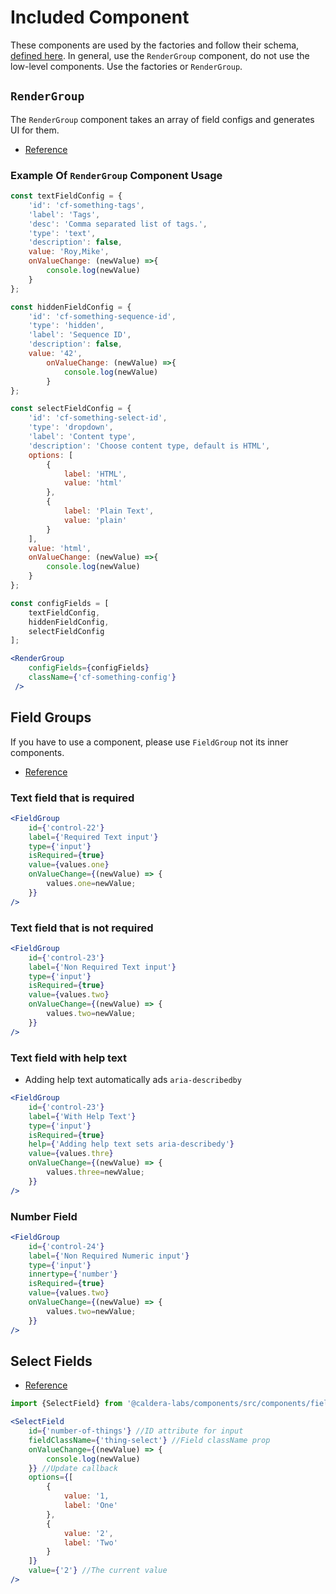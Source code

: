# Included Component
These components are used by the factories and follow their schema, [defined here](https://calderalabs.org/caldera-components/manual/factories.html#configfield-schema).
In general, use the `RenderGroup` component, do not use the low-level components. Use the factories or `RenderGroup`.

## `RenderGroup`
The `RenderGroup` component takes an array of field configs and generates UI for them. 

* [Reference](https://calderalabs.org/caldera-components/class/src/components/RenderGroup.js~RenderGroup.html)

### Example Of `RenderGroup` Component Usage

```jsx 
const textFieldConfig = {
	'id': 'cf-something-tags',
	'label': 'Tags',
	'desc': 'Comma separated list of tags.',
	'type': 'text',
	'description': false,
	value: 'Roy,Mike',
	onValueChange: (newValue) =>{
		console.log(newValue)
	}
};

const hiddenFieldConfig = {
	'id': 'cf-something-sequence-id',
	'type': 'hidden',
	'label': 'Sequence ID',
	'description': false,
	value: '42',
    	onValueChange: (newValue) =>{
    		console.log(newValue)
    	}
};

const selectFieldConfig = {
	'id': 'cf-something-select-id',
	'type': 'dropdown',
	'label': 'Content type',
	'description': 'Choose content type, default is HTML',
	options: [
		{
			label: 'HTML',
			value: 'html'
		},
		{
			label: 'Plain Text',
			value: 'plain'
		}
	],
	value: 'html',
    onValueChange: (newValue) =>{
        console.log(newValue)
    }
};

const configFields = [
	textFieldConfig,
	hiddenFieldConfig,
	selectFieldConfig
];

<RenderGroup
    configFields={configFields}
    className={'cf-something-config'}
 /> 
```


## Field Groups
If you have to use a component, please use `FieldGroup` not its inner components.

* [Reference](https://calderalabs.org/caldera-components/function/index.html#static-function-Input)

### Text field that is required
```jsx
<FieldGroup
    id={'control-22'}
    label={'Required Text input'}
    type={'input'}
    isRequired={true}
    value={values.one}
    onValueChange={(newValue) => {
        values.one=newValue;
    }}
/>

```

### Text field that is not required
```jsx
<FieldGroup
    id={'control-23'}
    label={'Non Required Text input'}
    type={'input'}
    isRequired={true}
    value={values.two}
    onValueChange={(newValue) => {
        values.two=newValue;
    }}
/>
```

### Text field with help text
* Adding help text automatically ads `aria-describedby`

```jsx
<FieldGroup
    id={'control-23'}
    label={'With Help Text'}
    type={'input'}
    isRequired={true}
    help={'Adding help text sets aria-describedy'}
    value={values.thre}
    onValueChange={(newValue) => {
        values.three=newValue;
    }}
/>
```


### Number Field

```jsx
<FieldGroup
    id={'control-24'}
    label={'Non Required Numeric input'}
    type={'input'}
    innertype={'number'}
    isRequired={true}
    value={values.two}
    onValueChange={(newValue) => {
        values.two=newValue;
    }}
/>

```
## Select Fields
* [Reference](https://calderalabs.org/caldera-components/function/index.html#static-function-SelectField)

```jsx 
import {SelectField} from '@caldera-labs/components/src/components/fields/select/SelectField.js'

<SelectField
    id={'number-of-things'} //ID attribute for input
    fieldClassName={'thing-select'} //Field className prop
    onValueChange={(newValue) => {
        console.log(newValue)
    }} //Update callback
    options={[
        {
            value: '1,
            label: 'One'
        },
        {
            value: '2',
            label: 'Two'
        }
    ]}
    value={'2'} //The current value
/>
    
```